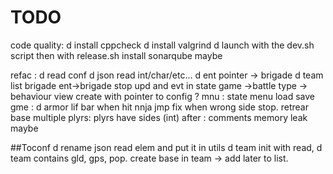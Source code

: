 # TODO

code quality:
d	install cppcheck
d	install valgrind
d	launch with the dev.sh script then with release.sh
	install sonarqube maybe

refac :
d	read conf
d	json read int/char/etc...
d	ent pointer -> brigade
d	team list brigade ent->brigade stop
	upd and evt in state
	game ->battle
	type -> behaviour
	view create with pointer to config ?
mnu :
	state menu
	load
	save
gme :
d	armor
	lif bar  when hit
	nnja jmp fix when wrong side stop.
	retrear base
	multiple plyrs:
		plyrs have sides (int)
after :
	comments
	memory leak maybe
	
	
##Toconf
d	rename json read elem and put it in utils
d	team init with read,
d	team contains gld, gps, pop.
	create base in team -> add later to list.
	
	
